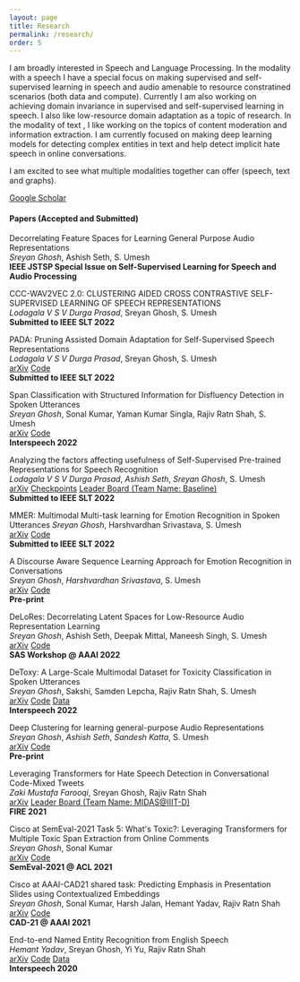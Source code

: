 ```yaml
---
layout: page
title: Research
permalink: /research/
order: 5
---
```

I am broadly interested in Speech and Language Processing. In the modality with a speech I have a special focus on making supervised and self-supervised learning in speech and audio amenable to resource constratined scenarios (both data and compute). Currently I am also working on achieving domain invariance in supervised and self-supervised learning in speech. I also like low-resource domain adaptation as a topic of research. In the modality of text , I like working on the topics of content moderation and information extraction. I am currently focused on making deep learning models for detecting complex entities in text and help detect implicit hate speech in online conversations.

I am excited to see what multiple modalities together can offer (speech, text and graphs).

[Google Scholar](https://scholar.google.com/citations?user=5HKZJHAAAAAJ&hl=en)

#### **Papers (Accepted and Submitted)**

Decorrelating Feature Spaces for Learning General Purpose Audio Representations   
*Sreyan Ghosh*, Ashish Seth, S. Umesh    
**IEEE JSTSP Special Issue on Self-Supervised Learning for Speech and Audio Processing**  

CCC-WAV2VEC 2.0: CLUSTERING AIDED CROSS CONTRASTIVE SELF-SUPERVISED LEARNING OF SPEECH REPRESENTATIONS   
*Lodagala V S V Durga Prasad*, Sreyan Ghosh, S. Umesh  
**Submitted to IEEE SLT 2022**  

PADA: Pruning Assisted Domain Adaptation for Self-Supervised Speech Representations   
*Lodagala V S V Durga Prasad*, Sreyan Ghosh, S. Umesh  
[arXiv](http://arxiv.org/abs/2203.16965) [Code](https://github.com/Speech-Lab-IITM/PADA)  
**Submitted to IEEE SLT 2022**  

Span Classification with Structured Information for Disfluency Detection in Spoken Utterances  
*Sreyan Ghosh*, Sonal Kumar, Yaman Kumar Singla, Rajiv Ratn Shah, S. Umesh  
[arXiv](http://arxiv.org/abs/2203.16028) [Code](https://github.com/Sreyan88/Disfluency-Detection-with-Span-Classification)  
**Interspeech 2022**  

Analyzing the factors affecting usefulness of Self-Supervised Pre-trained Representations for Speech Recognition  
*Lodagala V S V Durga Prasad*, *Ashish Seth*, *Sreyan Ghosh*, S. Umesh  
[arXiv](http://arxiv.org/abs/2203.16973) [Checkpoints](https://github.com/Sreyan88/Disfluency-Detection-with-Span-Classification) [Leader Board (Team Name: Baseline)](https://sites.google.com/view/gramvaaniasrchallenge/leaderboard?authuser=0)  
**Submitted to IEEE SLT 2022**  

MMER: Multimodal Multi-task learning for Emotion Recognition in Spoken Utterances 
*Sreyan Ghosh*, Harshvardhan Srivastava, S. Umesh   
[arXiv](http://arxiv.org/abs/2203.16794) [Code](https://github.com/Sreyan88/MMER)  
**Submitted to IEEE SLT 2022**  

A Discourse Aware Sequence Learning Approach for Emotion Recognition in Conversations   
*Sreyan Ghosh*, *Harshvardhan Srivastava*, S. Umesh   
[arXiv](http://arxiv.org/abs/2203.16799) [Code](https://github.com/Sreyan88/DiscLSTM)  
**Pre-print**  

DeLoRes: Decorrelating Latent Spaces for Low-Resource Audio Representation Learning  
*Sreyan Ghosh*, Ashish Seth, Deepak Mittal, Maneesh Singh, S. Umesh   
[arXiv](https://arxiv.org/abs/2203.13628) [Code](https://github.com/Speech-Lab-IITM/DeLoRes)  
**SAS Workshop @ AAAI 2022**    

DeToxy: A Large-Scale Multimodal Dataset for Toxicity Classification in Spoken Utterances  
*Sreyan Ghosh*, Sakshi, Samden Lepcha, Rajiv Ratn Shah, S. Umesh  
[arXiv](https://arxiv.org/pdf/2110.07592.pdf) [Code](https://github.com/Sreyan88/Toxicity-Detection-in-Spoken-Utterances) [Data](https://github.com/Sreyan88/Toxicity-Detection-in-Spoken-Utterances/tree/main/data)  
**Interspeech 2022**  

Deep Clustering for learning general-purpose Audio Representations  
*Sreyan Ghosh*, *Ashish Seth*, *Sandesh Katta*, S. Umesh  
[arXiv](https://arxiv.org/pdf/2110.08895.pdf) [Code](https://github.com/Speech-Lab-IITM/DECAR)  
**Pre-print**  

Leveraging Transformers for Hate Speech Detection in Conversational Code-Mixed Tweets  
*Zaki Mustafa Farooqi*, Sreyan Ghosh, Rajiv Ratn Shah  
[arXiv](https://arxiv.org/pdf/2112.09986.pdf) [Leader Board (Team Name: MIDAS@IIIT-D)](https://hasocfire.github.io/hasoc/2021/results.html#)  
**FIRE 2021**  

Cisco at SemEval-2021 Task 5: What's Toxic?: Leveraging Transformers for Multiple Toxic Span Extraction from Online Comments  
*Sreyan Ghosh*, Sonal Kumar  
[arXiv](https://aclanthology.org/2021.semeval-1.29.pdf) [Code](https://github.com/Sreyan88/SemEval-2021-Toxic-Spans-Detection)  
**SemEval-2021 @ ACL 2021**  

Cisco at AAAI-CAD21 shared task: Predicting Emphasis in Presentation Slides using Contextualized Embeddings  
*Sreyan Ghosh*, Sonal Kumar, Harsh Jalan, Hemant Yadav, Rajiv Ratn Shah  
[arXiv](https://arxiv.org/pdf/2101.11422.pdf) [Code](https://github.com/Sreyan88/CAD21-AAAI21)  
**CAD-21 @ AAAI 2021**  

End-to-end Named Entity Recognition from English Speech  
*Hemant Yadav*, Sreyan Ghosh, Yi Yu, Rajiv Ratn Shah  
[arXiv](https://www.isca-speech.org/archive_v0/Interspeech_2020/pdfs/2482.pdf) [Code](https://github.com/raotnameh/End-to-end-E2E-Named-Entity-Recognition-from-English-Speech) [Data](https://zenodo.org/record/3893954)  
**Interspeech 2020**  
